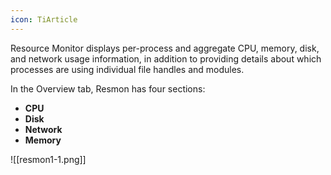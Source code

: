 ```yaml
---
icon: TiArticle
---
```

Resource Monitor displays per-process and aggregate CPU, memory, disk, and network usage information, in addition to providing details about which processes are using individual file handles and modules.

In the Overview tab, Resmon has four sections:

- **CPU**
- **Disk**
- **Network**
- **Memory**

![[resmon1-1.png]]